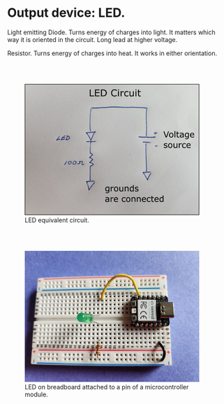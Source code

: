 # Output device:  LED.

Light emitting Diode.  Turns energy of charges into light.  It matters which way it is oriented in the circuit.  Long lead at higher voltage.

Resistor.  Turns energy of charges into heat. It works in either orientation.

<br><br>


<figure>
  <img src="./images/led_circuit.png" width="400" alt="my alt text"/>
  <figcaption>LED equivalent circuit.</figcaption>
</figure>

<br><br>

<figure>
  <img src="./images/led_physical.jpg" width="400" alt="my alt text"/>
  <figcaption>LED on breadboard attached to a pin of a microcontroller module.</figcaption>
</figure>

